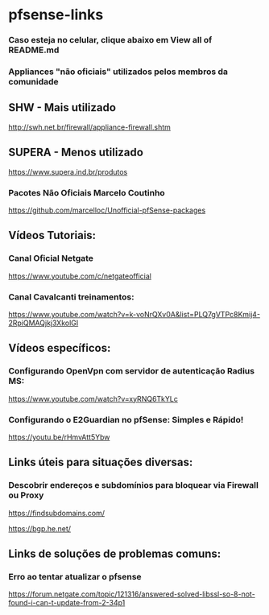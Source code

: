 # pfsense-links


<h3>Caso esteja no celular, clique abaixo em View all of README.md</h3>



<h3>Appliances "não oficiais" utilizados pelos membros da comunidade</h3>


<h2> SHW - Mais utilizado</h2>


http://swh.net.br/firewall/appliance-firewall.shtm


<h2>SUPERA - Menos utilizado</h2>


https://www.supera.ind.br/produtos


<h3>Pacotes Não Oficiais Marcelo Coutinho</h3>


https://github.com/marcelloc/Unofficial-pfSense-packages


<h2>Vídeos Tutoriais:</h2>


<h3>Canal Oficial Netgate</h3>

https://www.youtube.com/c/netgateofficial


<h3>Canal Cavalcanti treinamentos:</h3>


https://www.youtube.com/watch?v=k-voNrQXv0A&list=PLQ7gVTPc8Kmij4-2RpiQMAQjkj3XkolGI


<h2>Vídeos específicos:</h2>


<h3>Configurando OpenVpn com servidor de autenticação Radius MS:</h3>


https://www.youtube.com/watch?v=xyRNQ6TkYLc


<h3>Configurando o E2Guardian no pfSense: Simples e Rápido!</h3>


https://youtu.be/rHmvAtt5Ybw


<h2>Links úteis para situações diversas:</h2>


<h3>Descobrir endereços e subdomínios para bloquear via Firewall ou Proxy</h3>


https://findsubdomains.com/


https://bgp.he.net/


<h2>Links de soluções de problemas comuns:</h2>


<h3>Erro ao tentar atualizar o pfsense</h3>


https://forum.netgate.com/topic/121316/answered-solved-libssl-so-8-not-found-i-can-t-update-from-2-34p1